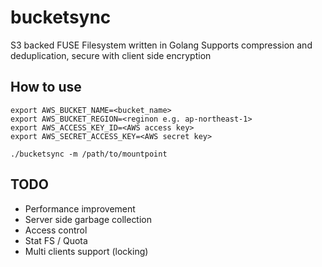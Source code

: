 # bucketsync

S3 backed FUSE Filesystem written in Golang
Supports compression and deduplication, secure with client side encryption

## How to use

~~~
export AWS_BUCKET_NAME=<bucket_name>
export AWS_BUCKET_REGION=<reginon e.g. ap-northeast-1>
export AWS_ACCESS_KEY_ID=<AWS access key>
export AWS_SECRET_ACCESS_KEY=<AWS secret key>

./bucketsync -m /path/to/mountpoint
~~~

## TODO

* Performance improvement
* Server side garbage collection
* Access control
* Stat FS / Quota
* Multi clients support (locking)
